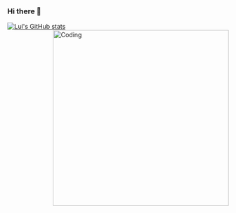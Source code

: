 ### Hi there 👋

<!--
**lul-g/lul-g** is a ✨ _special_ ✨ repository because its `README.md` (this file) appears on your GitHub profile.

Here are some ideas to get you started:

- 🔭 I’m currently working on ...
- 🌱 I’m currently learning ...
- 👯 I’m looking to collaborate on ...
- 🤔 I’m looking for help with ...
- 💬 Ask me about ...
- 📫 How to reach me: ...
- 😄 Pronouns: ...
- ⚡ Fun fact: ...
-->
[![Lul's GitHub stats](https://github-readme-stats.vercel.app/api?username=lul-g&show_icons=true&theme=radical&count_private=true&show_icons=true&bg_color=45deg,#fff,#000)](https://github.com/lul-g/github-readme-stats)
<img align="right" alt="Coding" width="400" src="https://giphy.com/embed/f3iwJFOVOwuy7K6FFw">
